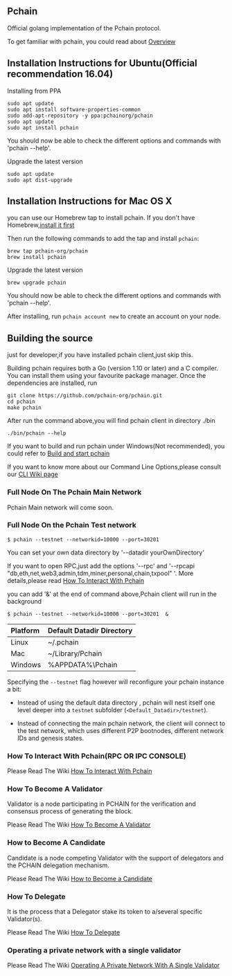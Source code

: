 ## Pchain

Official golang implementation of the Pchain protocol.

To get familiar with pchain, you could read about [Overview](https://github.com/pchain-org/pchain/wiki/Welcome-to-pchain)

## Installation Instructions for Ubuntu(Official recommendation 16.04)

Installing from PPA
```
sudo apt update
sudo apt install software-properties-common
sudo add-apt-repository -y ppa:pchainorg/pchain
sudo apt update
sudo apt install pchain
```
You should now be able to check the different options and commands with 'pchain --help'.

Upgrade the latest version

```
sudo apt update
sudo apt dist-upgrade
```

## Installation Instructions for Mac OS X

you can use our Homebrew tap to install pchain. If you don't have Homebrew,[install it first](https://brew.sh/)

Then run the following commands to add the tap and install `pchain`:

```shell
brew tap pchain-org/pchain
brew install pchain
```

Upgrade the latest version

```shell
brew upgrade pchain
```
You should now be able to check the different options and commands with 'pchain --help'.

After installing, run `pchain account new` to create an account on your node.

## Building the source
just for developer,if you have installed pchain client,just skip this.

Building pchain requires both a Go (version 1.10 or later) and a C compiler.
You can install them using your favourite package manager.
Once the dependencies are installed, run
```shell
git clone https://github.com/pchain-org/pchain.git
cd pchain
make pchain
```
After run the command above,you will find pchain client in directory ./bin

```shell
./bin/pchain --help

```

If you want to build and run pchain under Windows(Not recommended), you could refer to [Build and start pchain](https://github.com/pchain-org/pchain/wiki/Build-and-start-pchain)

If you want to know more about our Command Line Options,please consult our 
[CLI Wiki page](https://github.com/pchain-org/pchain/wiki/Command-Line-Options)

### Full Node On The Pchain Main Network

Pchain Main network will come soon.


### Full Node On the Pchain Test network

```
$ pchain --testnet --networkid=10000 --port=30201 
```

You can set your own data directory by '--datadir yourOwnDirectory'

If you want to open RPC,just add the options '--rpc' and '--rpcapi "db,eth,net,web3,admin,tdm,miner,personal,chain,txpool" '. More details,please read [How To Interact With Pchain](https://github.com/pchain-org/pchain#how-to-interact-with-pchainrpc-or-ipc-console)

you can add '&' at the end of command above,Pchain client will run in the background

```
$ pchain --testnet --networkid=10000 --port=30201  &
```

| Platform | Default Datadir Directory |
|:-------|:--------|
| Linux | ~/.pchain |
| Mac | ~/Library/Pchain|
| Windows | %APPDATA%\Pchain|

Specifying the `--testnet` flag however will reconfigure your pchain instance a bit:

 * Instead of using the default data directory , pchain will nest
   itself one level deeper into a `testnet` subfolder (`<Default_Datadir>/testnet`). 

 * Instead of connecting the main pchain network, the client will connect to the test network,
   which uses different P2P bootnodes, different network IDs and genesis states.

### How To Interact With Pchain(RPC OR IPC CONSOLE)

Please Read The Wiki [How To Interact With Pchain](https://github.com/pchain-org/pchain/wiki/How-To-Interact-With-Pchain)

### How To Become A Validator

Validator is a node participating in PCHAIN for the verification and consensus process of generating the block. 

Please Read The Wiki [How To Become A Validator](https://github.com/pchain-org/pchain/wiki/How-To-Become-A-Validator)

### How to Become A Candidate

Candidate is a node competing Validator with the support of delegators and the PCHAIN delegation mechanism.

Please Read The Wiki [How to Become a Candidate](https://github.com/pchain-org/pchain/wiki/How-to-Become-a-Candidate)

### How To Delegate

It is the process that a Delegator stake its token to a/several specific Validator(s).

Please Read The Wiki [How To Delegate](https://github.com/pchain-org/pchain/wiki/How-To-Delegate)



### Operating a private network with a single validator

Please Read The Wiki [Operating A Private Network With A Single Validator](https://github.com/pchain-org/pchain/wiki/Operating-A-Private-Network-With-A-Single-Validator)

